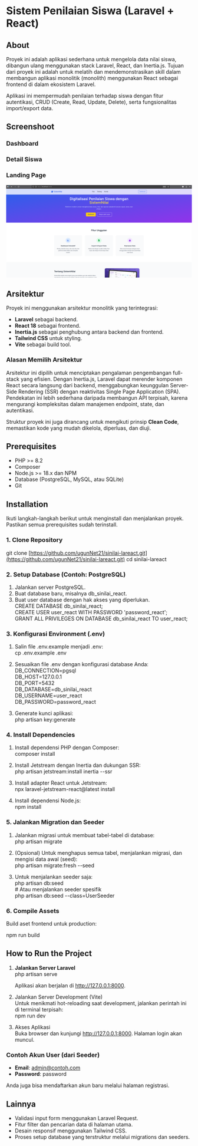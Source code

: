 # **Sistem Penilaian Siswa (Laravel \+ React)**

## **About**

Proyek ini adalah aplikasi sederhana untuk mengelola data nilai siswa, dibangun ulang menggunakan stack Laravel, React, dan Inertia.js. Tujuan dari proyek ini adalah untuk melatih dan mendemonstrasikan skill dalam membangun aplikasi monolitik (monolith) menggunakan React sebagai frontend di dalam ekosistem Laravel.

Aplikasi ini mempermudah penilaian terhadap siswa dengan fitur autentikasi, CRUD (Create, Read, Update, Delete), serta fungsionalitas import/export data.

## **Screenshoot**

### **Dashboard**

### **Detail Siswa**

### **Landing Page**

![Landing Page](public/assets/images/img-landingpage.png)

## **Arsitektur**

Proyek ini menggunakan arsitektur monolitik yang terintegrasi:

* **Laravel** sebagai backend.  
* **React 18** sebagai frontend.  
* **Inertia.js** sebagai penghubung antara backend dan frontend.  
* **Tailwind CSS** untuk styling.  
* **Vite** sebagai build tool.

### **Alasan Memilih Arsitektur**

Arsitektur ini dipilih untuk menciptakan pengalaman pengembangan full-stack yang efisien. Dengan Inertia.js, Laravel dapat merender komponen React secara langsung dari backend, menggabungkan keunggulan Server-Side Rendering (SSR) dengan reaktivitas Single Page Application (SPA). Pendekatan ini lebih sederhana daripada membangun API terpisah, karena mengurangi kompleksitas dalam manajemen endpoint, state, dan autentikasi.

Struktur proyek ini juga dirancang untuk mengikuti prinsip **Clean Code**, memastikan kode yang mudah dikelola, diperluas, dan diuji.

## **Prerequisites**

* PHP \>= 8.2  
* Composer  
* Node.js \>= 18.x dan NPM  
* Database (PostgreSQL, MySQL, atau SQLite)  
* Git

## **Installation**

Ikuti langkah-langkah berikut untuk menginstall dan menjalankan proyek. Pastikan semua prerequisites sudah terinstall.

### **1\. Clone Repository**

git clone [https://github.com/ugunNet21/sinilai-lareact.git](https://github.com/ugunNet21/sinilai-lareact.git)
cd sinilai-lareact

### **2\. Setup Database (Contoh: PostgreSQL)**

1. Jalankan server PostgreSQL.  
2. Buat database baru, misalnya db\_sinilai\_react.  
3. Buat user database dengan hak akses yang diperlukan.  
   CREATE DATABASE db\_sinilai\_react;  
   CREATE USER user\_react WITH PASSWORD 'password\_react';  
   GRANT ALL PRIVILEGES ON DATABASE db\_sinilai\_react TO user\_react;

### **3\. Konfigurasi Environment (.env)**

1. Salin file .env.example menjadi .env:  
   cp .env.example .env

2. Sesuaikan file .env dengan konfigurasi database Anda:  
   DB\_CONNECTION=pgsql  
   DB\_HOST=127.0.0.1  
   DB\_PORT=5432  
   DB\_DATABASE=db\_sinilai\_react  
   DB\_USERNAME=user\_react  
   DB\_PASSWORD=password\_react

3. Generate kunci aplikasi:  
   php artisan key:generate

### **4\. Install Dependencies**

1. Install dependensi PHP dengan Composer:  
   composer install

2. Install Jetstream dengan Inertia dan dukungan SSR:  
   php artisan jetstream:install inertia \--ssr

3. Install adapter React untuk Jetstream:  
   npx laravel-jetstream-react@latest install

4. Install dependensi Node.js:  
   npm install

### **5\. Jalankan Migration dan Seeder**

1. Jalankan migrasi untuk membuat tabel-tabel di database:  
   php artisan migrate

2. (Opsional) Untuk menghapus semua tabel, menjalankan migrasi, dan mengisi data awal (seed):  
   php artisan migrate:fresh \--seed

3. Untuk menjalankan seeder saja:  
   php artisan db:seed  
   \# Atau menjalankan seeder spesifik  
   php artisan db:seed \--class=UserSeeder

### **6\. Compile Assets**

Build aset frontend untuk production:

npm run build

## **How to Run the Project**

1. **Jalankan Server Laravel**  
   php artisan serve

   Aplikasi akan berjalan di http://127.0.0.1:8000.  
2. Jalankan Server Development (Vite)  
   Untuk menikmati hot-reloading saat development, jalankan perintah ini di terminal terpisah:  
   npm run dev

3. Akses Aplikasi  
   Buka browser dan kunjungi http://127.0.0.1:8000. Halaman login akan muncul.

### **Contoh Akun User (dari Seeder)**

* **Email**: admin@contoh.com  
* **Password**: password

Anda juga bisa mendaftarkan akun baru melalui halaman registrasi.

## **Lainnya**

* Validasi input form menggunakan Laravel Request.  
* Fitur filter dan pencarian data di halaman utama.  
* Desain responsif menggunakan Tailwind CSS.  
* Proses setup database yang terstruktur melalui migrations dan seeders.